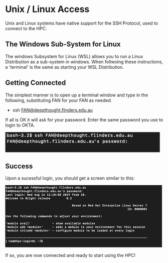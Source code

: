 # Unix / Linux Access

Unix and Linux systems have native support for the SSH Protocol, used to connect to the HPC.

## The Windows Sub-System for Linux

The windows Subsystem for Linux (WSL) allows you to run a Linux Distribution as a sub-system in windows. When follwoing these instructions, a 'terminal' is the same as starting your WSL Distribution.

## Getting Connected

The simplest manner is to open up a terminal window and type in the following, substituting FAN for your FAN as needed.

- ssh FAN@deepthought.flinders.edu.au

If all is OK it will ask for your password. Enter the same password you use to login to OKTA.

![](../../_static/shellPasswordPromtImage.png)

## Success

Upon a sucessful login, you should get a screen similar to this:

![](../../_static/loginOKImage.png)

If so, you are now connected and ready to start using the HPC!